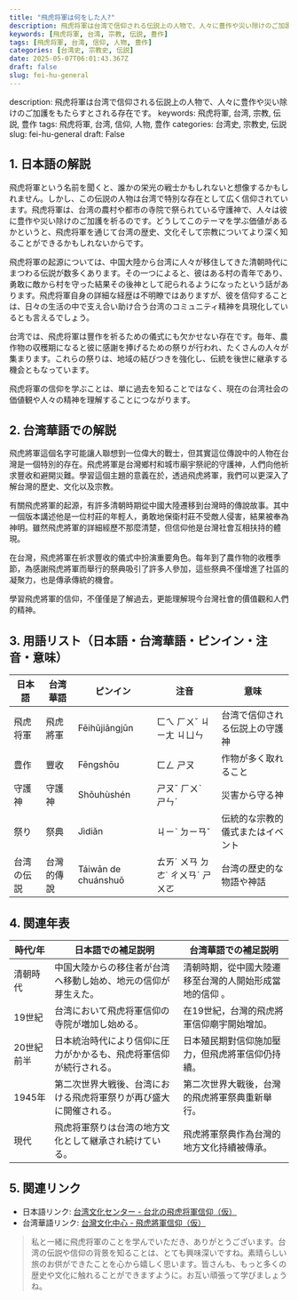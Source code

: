 ```yaml
---
title: "飛虎将軍は何をした人?"
description: 飛虎将軍は台湾で信仰される伝説上の人物で、人々に豊作や災い除けのご加護をもたらすとされる存在です。
keywords: [飛虎将軍, 台湾, 宗教, 伝説, 豊作]
tags: [飛虎将軍, 台湾, 信仰, 人物, 豊作]
categories: [台湾史, 宗教史, 伝説]
date: 2025-05-07T06:01:43.367Z
draft: false
slug: fei-hu-general
---
```


description: 飛虎将軍は台湾で信仰される伝説上の人物で、人々に豊作や災い除けのご加護をもたらすとされる存在です。
keywords: 飛虎将軍, 台湾, 宗教, 伝説, 豊作
tags: 飛虎将軍, 台湾, 信仰, 人物, 豊作
categories: 台湾史, 宗教史, 伝説
slug: fei-hu-general
draft: False

## 1. 日本語の解説

飛虎将軍という名前を聞くと、誰かの栄光の戦士かもしれないと想像するかもしれません。しかし、この伝説の人物は台湾で特別な存在として広く信仰されています。飛虎将軍は、台湾の農村や都市の寺院で祭られている守護神で、人々は彼に豊作や災い除けのご加護を祈るのです。どうしてこのテーマを学ぶ価値があるかというと、飛虎将軍を通じて台湾の歴史、文化そして宗教についてより深く知ることができるかもしれないからです。

飛虎将軍の起源については、中国大陸から台湾に人々が移住してきた清朝時代にまつわる伝説が数多くあります。その一つによると、彼はある村の青年であり、勇敢に敵から村を守った結果その後神として祀られるようになったという話があります。飛虎将軍自身の詳細な経歴は不明瞭ではありますが、彼を信仰することは、日々の生活の中で支え合い助け合う台湾のコミュニティ精神を具現化しているとも言えるでしょう。

台湾では、飛虎将軍は豐作を祈るための儀式にも欠かせない存在です。毎年、農作物の収穫期になると彼に感謝を捧げるための祭りが行われ、たくさんの人々が集まります。これらの祭りは、地域の結びつきを強化し、伝統を後世に継承する機会ともなっています。

飛虎将軍の信仰を学ぶことは、単に過去を知ることではなく、現在の台湾社会の価値観や人々の精神を理解することにつながります。

## 2. 台湾華語での解説

飛虎將軍這個名字可能讓人聯想到一位偉大的戰士，但其實這位傳說中的人物在台灣是一個特別的存在。飛虎將軍是台灣鄉村和城市廟宇祭祀的守護神，人們向他祈求豐收和避開災難。學習這個主題的意義在於，透過飛虎將軍，我們可以更深入了解台灣的歷史、文化以及宗教。

有關飛虎將軍的起源，有許多清朝時期從中國大陸遷移到台灣時的傳說故事。其中一個版本講述他是一位村莊的年輕人，勇敢地保衛村莊不受敵人侵害，結果被奉為神明。雖然飛虎將軍的詳細經歷不那麼清楚，但信仰他是台灣社會互相扶持的體現。

在台灣，飛虎將軍在祈求豐收的儀式中扮演重要角色。每年到了農作物的收穫季節，為感謝飛虎將軍而舉行的祭典吸引了許多人參加，這些祭典不僅增進了社區的凝聚力，也是傳承傳統的機會。

學習飛虎將軍的信仰，不僅僅是了解過去，更能理解現今台灣社會的價值觀和人們的精神。

## 3. 用語リスト（日本語・台湾華語・ピンイン・注音・意味）

| 日本語           | 台湾華語       | ピンイン      | 注音  | 意味                       |
|----------------|-------------|------------|-------|--------------------------|
| 飛虎将軍        | 飛虎將軍      | Fēihǔjiāngjūn | ㄈㄟ ㄏㄨˇ ㄐㄧㄤ ㄐㄩㄣ | 台湾で信仰される伝説上の守護神  |
| 豊作            | 豐收        | Fēngshōu   | ㄈㄥ ㄕㄡ   | 作物が多く取れること                |
| 守護神          | 守護神       | Shǒuhùshén | ㄕㄡˇ ㄏㄨˋ ㄕㄣˊ | 災害から守る神              |
| 祭り            | 祭典        | Jìdiǎn    | ㄐㄧˋ ㄉㄧㄢˇ   | 伝統的な宗教的儀式またはイベント      |
| 台湾の伝説       | 台灣的傳說    | Táiwān de chuánshuō | ㄊㄞˊ ㄨㄢ ㄉㄜ˙ ㄔㄨㄢˊ ㄕㄨㄛ | 台湾の歴史的な物語や神話      |

## 4. 関連年表

| 時代/年   | 日本語での補足説明                                         | 台湾華語での補足説明                                      |
|---------|--------------------------------------------------|-----------------------------------------------------|
| 清朝時代 | 中国大陸からの移住者が台湾へ移動し始め、地元の信仰が芽生えた。       | 清朝時期，從中國大陸遷移至台灣的人開始形成當地的信仰 。         |
| 19世紀  | 台湾において飛虎将軍信仰の寺院が増加し始める。                  | 在19世紀，台灣的飛虎將軍信仰廟宇開始增加。                |
| 20世紀前半 | 日本統治時代により信仰に圧力がかかるも、飛虎将軍信仰が続行される。  | 日本殖民期對信仰施加壓力，但飛虎將軍信仰仍持續。               |
| 1945年  | 第二次世界大戦後、台湾における飛虎将軍祭りが再び盛大に開催される。 | 第二次世界大戰後，台灣的飛虎將軍祭典重新舉行。                  |
| 現代    | 飛虎将軍祭りは台湾の地方文化として継承され続けている。              | 飛虎將軍祭典作為台灣的地方文化持續被傳承。                     |

## 5. 関連リンク 

- 日本語リンク: [台湾文化センター - 台北の飛虎将軍信仰（仮）](https://asian-center.example.jp/feihu/)
- 台湾華語リンク: [台灣文化中心 - 飛虎將軍信仰（仮）](https://twcultural-center.example.tw/feihu/)

>私と一緒に飛虎将軍のことを学んでいただき、ありがとうございます。台湾の伝説や信仰の背景を知ることは、とても興味深いですね。素晴らしい旅のお供ができたことを心から嬉しく思います。皆さんも、もっと多くの歴史や文化に触れることができますように。お互い頑張って学びましょうね。